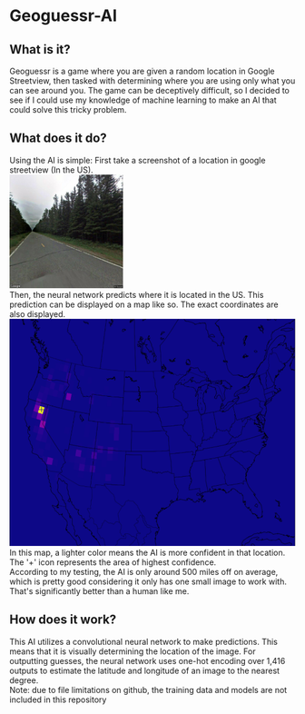 # Geoguessr-AI
## What is it?
Geoguessr is a game where you are given a random location in Google Streetview, then tasked with determining where you are using only what you can see around you. The game can be deceptively difficult, so I decided to see if I could use my knowledge of machine learning to make an AI that could solve this tricky problem.
<br/>
## What does it do?
Using the AI is simple: First take a screenshot of a location in google streetview (In the US). <br/>
<img src="ReadmeAssets/StreetViewExample.jpg" alt="Example Streetview" height="200"/><br/>
Then, the neural network predicts where it is located in the US. This prediction can be displayed on a map like so. The exact coordinates are also displayed.
<img src="ReadmeAssets/PredictionExample.png" alt="Example Prediction" height="400"/><br/>
In this map, a lighter color means the AI is more confident in that location. The '+' icon represents the area of highest confidence.<br/>
According to my testing, the AI is only around 500 miles off on average, which is pretty good considering it only has one small image to work with. That's significantly better than a human like me.
## How does it work?
This AI utilizes a convolutional neural network to make predictions. This means that it is visually determining the location of the image. For outputting guesses, the neural network uses one-hot encoding over 1,416 outputs to estimate the latitude and longitude of an image to the nearest degree. <br/>
Note: due to file limitations on github, the training data and models are not included in this repository
